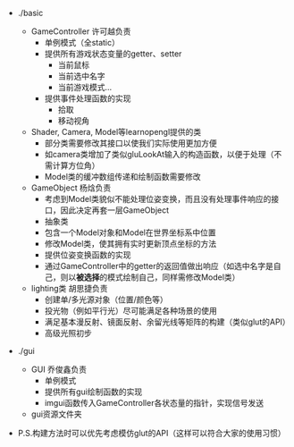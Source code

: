 - ./basic
    - GameController 许可越负责
      - 单例模式（全static）
      - 提供所有游戏状态变量的getter、setter 
        - 当前鼠标
        - 当前选中名字
        - 当前游戏模式...
       - 提供事件处理函数的实现
         - 拾取
         - 移动视角
    - Shader, Camera, Model等learnopengl提供的类
      - 部分类需要修改其接口以使我们实际使用更加方便
      - 如camera类增加了类似gluLookAt输入的构造函数，以便于处理（不需计算方位角）
      - Model类的缓冲数组传递和绘制函数需要修改
    - GameObject 杨焓负责
      - 考虑到Model类貌似不能处理位姿变换，而且没有处理事件响应的接口，因此决定再套一层GameObject
      - 抽象类
      - 包含一个Model对象和Model在世界坐标系中位置
      - 修改Model类，使其拥有实时更新顶点坐标的方法
      - 提供位姿变换函数的实现
      - 通过GameController中的getter的返回值做出响应（如选中名字是自己，则以**被选择**的模式绘制自己，同样需修改Model类）
    - lighting类 胡思捷负责
      - 创建单/多光源对象（位置/颜色等）
      - 投光物（例如平行光）尽可能满足各种场景的使用
      - 满足基本漫反射、镜面反射、余留光线等矩阵的构建（类似glut的API）
      - 高级光照初步
- ./gui
  - GUI 乔俊鑫负责
    - 单例模式
    - 提供所有gui绘制函数的实现
    - imgui函数传入GameController各状态量的指针，实现信号发送
  - gui资源文件夹

- P.S.构建方法时可以优先考虑模仿glut的API（这样可以符合大家的使用习惯）
